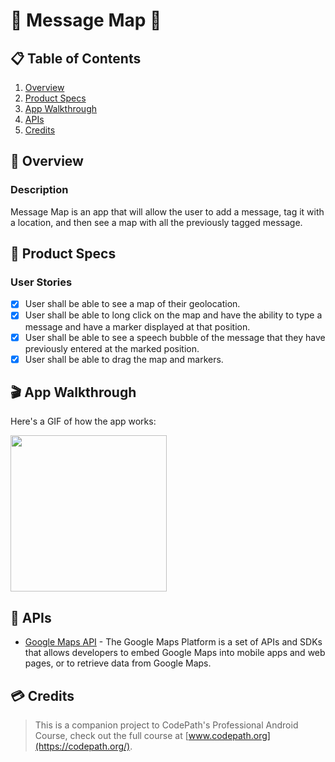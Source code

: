 # 💬 Message Map 📍

## 📋 Table of Contents
1. [Overview](#-Overview)
2. [Product Specs](#-Product-Specs)
3. [App Walkthrough](#-App-Walkthrough)
4. [APIs](#-APIs)
5. [Credits](#-Credits)

## 👀 Overview
### Description

Message Map is an app that will allow the user to add a message, tag it with a location, and then see a map with all the previously tagged message.

## 📕 Product Specs
### User Stories

- [x] User shall be able to see a map of their geolocation.
- [x] User shall be able to long click on the map and have the ability to type a message and have a marker displayed at that position.
- [x] User shall be able to see a speech bubble of the message that they have previously entered at the marked position.
- [x] User shall be able to drag the map and markers.

## 🎬 App Walkthrough

Here's a GIF of how the app works:

<img src="https://raw.githubusercontent.com/py415/app-resources/master/GIFs/android/android-message-map.gif" width="250" />

## 🔑 APIs

- [Google Maps API](https://developers.google.com/maps/documentation) - The Google Maps Platform is a set of APIs and SDKs that allows developers to embed Google Maps into mobile apps and web pages, or to retrieve data from Google Maps.

## 💳 Credits

>This is a companion project to CodePath's Professional Android Course, check out the full course at [www.codepath.org](https://codepath.org/).
